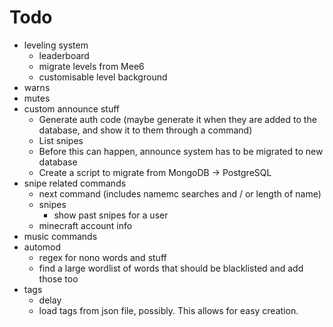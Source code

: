 # Todo

- leveling system
    - leaderboard
    - migrate levels from Mee6
    - customisable level background
- warns
- mutes
- custom announce stuff
    - Generate auth code (maybe generate it when they are added to the database, and show it to them through a command)
    - List snipes
    - Before this can happen, announce system has to be migrated to new database
	- Create a script to migrate from MongoDB -> PostgreSQL
- snipe related commands
    - next command (includes namemc searches and / or length of name)
    - snipes
        - show past snipes for a user
    - minecraft account info
- music commands
- automod
    - regex for nono words and stuff
    - find a large wordlist of words that should be blacklisted and add those too
- tags
    - delay
    - load tags from json file, possibly. This allows for easy creation.

